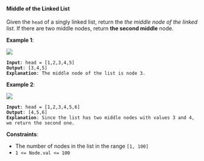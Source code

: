 #### Middle of the Linked List

Given the `head` of a singly linked list, return the _the middle node of the linked list_.
If there are two middle nodes, return **the second middle** node.

**Example 1**:

![](example_1.jpg)
<pre><code><b>Input</b>: head = [1,2,3,4,5]
<b>Output</b>: [3,4,5]
<b>Explanation</b>: The middle node of the list is node 3.
</code></pre>

**Example 2**:

![](example_2.jpg)
<pre><code><b>Input</b>: head = [1,2,3,4,5,6]
<b>Output</b>: [4,5,6]
<b>Explanation</b>: Since the list has two middle nodes with values 3 and 4, we return the second one.
</code></pre>

**Constraints**:
* The number of nodes in the list in the range `[1, 100]`
* `1 <= Node.val <= 100`
